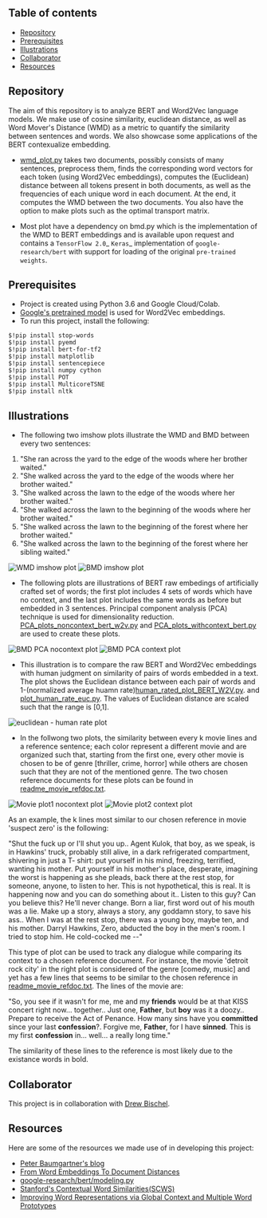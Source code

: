 ## Table of contents
* [Repository](#Repository)
* [Prerequisites](#Prerequisites)
* [Illustrations](#Illustrations)   
* [Collaborator](#Collaborator)
* [Resources](#Resources)	 

## Repository
The aim of this repository is to analyze BERT and Word2Vec language models. 
We make use of cosine similarity, euclidean distance, as well as Word Mover's Distance (WMD) as a metric to quantify the similarity between sentences and words.
We also showcase some applications of the BERT contexualize embedding.


* [wmd_plot.py](https://github.com/danafaiez/NLP-Project/blob/master/wmd_plot.py) takes two documents, possibly consists of many sentences, 
preprocess them, finds the corresponding word vectors for each token (using Word2Vec embeddings), computes the (Euclidean) distance between all tokens present in both documents,
as well as the frequencies of each unique word in each document. At the end, it computes the WMD between the two documents.
You also have the option to make plots such as the optimal transport matrix.

* Most plot have a dependency on bmd.py which is the implementation of the WMD to BERT embeddings and is available upon request and contains a `TensorFlow 2.0`_ `Keras`_ implementation of
   `google-research/bert` with support for loading of the original `pre-trained weights`.
## Prerequisites
   * Project is created using Python 3.6 and Google Cloud/Colab.
   * [Google's pretrained model](https://github.com/mmihaltz/word2vec-GoogleNews-vectors) is used for Word2Vec embeddings.
   * To run this project, install the following:
 
   
   ``` 
   $!pip install stop-words
   $!pip install pyemd
   $!pip install bert-for-tf2
   $!pip install matplotlib
   $!pip install sentencepiece
   $!pip install numpy cython
   $!pip install POT
   $!pip install MulticoreTSNE
   $!pip install nltk
   ```

## Illustrations

*  The following two imshow plots illustrate the WMD and BMD between every two
   sentences: 
  
  1. "She ran across the yard to the edge of the woods where her brother waited."
  2. "She walked across the yard to the edge of the woods where her brother waited."
  3. "She walked across the lawn to the edge of the woods where her brother waited."
  4. "She walked across the lawn to the beginning of the woods where her brother waited."
  5. "She walked across the lawn to the beginning of the forest where her brother waited."
  6. "She walked across the lawn to the beginning of the forest where her sibling waited."

![WMD imshow plot](github_plots/wmd_imshow1.png) 
![BMD imshow plot](github_plots/bmd_imshow1.png) 

* The following plots are illustrations of BERT raw embedings of artificially crafted set of words; the first plot includes 4 sets of words which have no context, and
   the last plot includes the same words as before but embedded in 3 sentences. Principal component analysis (PCA) technique is used for dimensionality reduction. [PCA_plots_noncontext_bert_w2v.py](https://github.com/danafaiez/nlp/blob/master/PCA_plots_nocontext_bert_w2v.py) and [PCA_plots_withcontext_bert.py](https://github.com/danafaiez/nlp/blob/master/PCA_plots_withcontext_bert_w2v.py) are used to create these plots.
   
![BMD PCA nocontext plot](github_plots/bmd_nocontext_pca.png)
![BMD PCA context plot](github_plots/bmd_context_pca.png)   

* This illustration is to compare the raw BERT and Word2Vec embeddings with human judgment on similarity of pairs of words embedded in a text. The plot shows the Euclidean distance between each pair of words and 1-(normalized average huamn rate)[human_rated_plot_BERT_W2V.py](https://github.com/danafaiez/nlp/blob/master/human_rated_plot_BERT_W2V.py).
and [plot_human_rate_euc.py](https://github.com/danafaiez/nlp/blob/master/plot_human_rate_euc.py). The values of Euclidean distance are scaled such that the range is [0,1].

![euclidean - human rate plot](github_plots/human_rate_euc.png)

* In the follwong two plots, the similarity between every k movie lines and a
reference sentence; each color represent a different movie and are organized
such that, starting from the first one, every other movie is chosen to be of
genre [thriller, crime, horror] while others are chosen such that they are not
of the mentioned genre. The two chosen reference documents for these plots can
be found in [readme_movie_refdoc.txt](https://github.com/danafaiez/nlp/blob/master/readme_movie_refdoc.txt).

![Movie plot1  nocontext plot](github_plots/movieplotS.png)
![Movie plot2 context plot](github_plots/movieplotP.png)   

As an example, the k lines most similar to our chosen reference in movie
'suspect zero' is the following:

"Shut the fuck up or I'll shut you up.. Agent Kulok, that boy, as we speak, is
in Hawkins' truck, probably still alive, in a dark refrigerated compartment,
   shivering in just a T- shirt: put yourself in his mind, freezing, terrified,
   wanting his mother. Put yourself in his mother's place, desperate, imagining
   the worst is happening as she pleads, back there at the rest stop, for
   someone, anyone, to listen to her. This is not hypothetical, this is real. It
   is happening now and you can do something about it.. Listen to this guy? Can
   you believe this? He'll never change. Born a liar, first word out of his
   mouth was a lie. Make up a story, always a story, any goddamn story, to save
   his ass.. When I was at the rest stop, there was a young boy, maybe ten, and
   his mother. Darryl Hawkins, Zero, abducted the boy in the men's room. I tried
   to stop him. He cold-cocked me --"

This type of plot can be used to track any dialogue while comparing its context
to a chosen reference document. For instance, the movie 'detroit rock city' in the right plot is considered of the genre [comedy, music] and yet 
has a few lines that seems to be similar to the chosen reference in [readme_movie_refdoc.txt](https://github.com/danafaiez/nlp/blob/master/readme_movie_refdoc.txt). 
The lines of the movie are:

"So, you see if it wasn't for me, me and my **friends** would be at that KISS
concert right now... together.. Just one, **Father**, but **boy** was it a doozy..
Prepare to receive the Act of Penance. How many sins have you **committed** since
your last **confession**?. Forgive me, **Father**, for I have **sinned**. This is my first
**confession** in... well... a really long time."

The similarity of these lines to the reference is most likely due to the
existance words in bold.

## Collaborator
   This project is in collaboration with [Drew Bischel](https://github.com/cognagent).

## Resources
   Here are some of the resources we made use of in developing this project:
   * [Peter Baumgartner's blog](https://pmbaumgartner.github.io/blog/word-movers-distance-exploration/)
   * [From Word Embeddings To Document Distances](http://proceedings.mlr.press/v37/kusnerb15.pdf)
   * [google-research/bert/modeling.py](https://github.com/google-research/bert/blob/master/modeling.py)  
   * [Stanford's Contextual Word Similarities(SCWS)](http://ai.stanford.edu/~ehhuang/)
   * [Improving Word Representations via Global Context and Multiple Word Prototypes](https://nlp.stanford.edu/pubs/HuangACL12.pdf)


